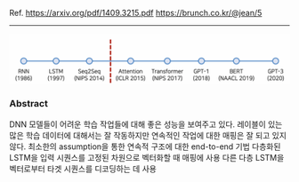 Ref. https://arxiv.org/pdf/1409.3215.pdf
https://brunch.co.kr/@jean/5

---
![](Attatched/Pasted%20image%2020240328004006.png)

### Abstract
DNN 모델들이 어려운 학습 작업들에 대해 좋은 성능을 보여주고 있다. 레이블이 있는 많은 학습 데이터에 대해서는 잘 작동하지만 연속적인 작업에 대한 매핑은 잘 되고 있지 않다.
최소한의 assumption을  통한 연속적 구조에 대한 end-to-end 기법
다층화된 LSTM을 입력 시퀀스를 고정된 차원으로 벡터화할 때 매핑에 사용
다른 다층 LSTM을 벡터로부터 타겟 시퀀스를 디코딩하는 데 사용
